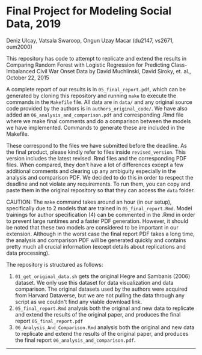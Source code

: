 # Final Project for Modeling Social Data, 2019

Deniz Ulcay, Vatsala Swaroop, Ongun Uzay Macar (du2147, vs2671, oum2000)

This repository has code to attempt to replicate and extend the results in Comparing Random Forest with Logistic Regression for Predicting Class-Imbalanced Civil War Onset Data by David Muchlinski, David Siroky, et. al., October 22, 2015

A complete report of our results is in `05_final_report.pdf`, which can be generated by cloning this repository and running `make` to execute the commands in the `Makefile` file. All data are in `data/` and any original source code provided by the authors is in `authors_original_code/`. We have also added an `06_analysis_and_comparison.pdf` and corresponding .Rmd file where we make final comments and do a comparison between the models we have implemented. Commands to generate these are included in the Makefile. 

These correspond to the files we have submitted before the deadline. As the final product, please kindly refer to files inside ```revised_version```. This version includes the latest revised .Rmd files and the corresponding PDF files. When compared, they don't have a lot of differences except a few additional comments and clearing up any ambiguity especially in the analysis and comparison PDF. We decided to do this in order to respect the deadline and not violate any requirements. To run them, you can copy and paste them in the original repository so that they can access the `data` folder.

CAUTION: The `make` command takes around an hour (in our setup), specifically due to 2 models that are trained in ```05_final_report.Rmd```. Model trainings for author specification (4) can be commented in the .Rmd in order to prevent large runtimes and a faster PDF generation. However, it should be noted that these two models are considered to be important in our extension. Although in the worst case the final report PDF takes a long time, the analysis and comparison PDF will be generated quickly and contains pretty much all crucial information (except details about replications and data processing).

The repository is structured as follows:

1. `01_get_original_data.sh` gets the original Hegre and Sambanis (2006) dataset. We only use this dataset for data visualization and data comparison. The original datasets used by the authors were acquired from Harvard Dataverse, but we are not pulling the data through any script as we couldn't find any viable download link. 
2. `05_final_report.Rmd` analysis both the original and new data to replicate and extend the results of the original paper, and produces the final report `05_final_report.pdf`
3. `06_Analysis_And_Comparison.Rmd` analysis both the original and new data to replicate and extend the results of the original paper, and produces the final report `06_analysis_and_comparison.pdf`.

----
